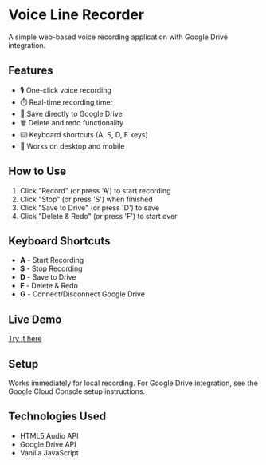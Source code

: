 # Voice Line Recorder

A simple web-based voice recording application with Google Drive integration.

## Features
- 🎙️ One-click voice recording
- ⏱️ Real-time recording timer
- 💾 Save directly to Google Drive
- 🗑️ Delete and redo functionality
- ⌨️ Keyboard shortcuts (A, S, D, F keys)
- 📱 Works on desktop and mobile

## How to Use
1. Click "Record" (or press 'A') to start recording
2. Click "Stop" (or press 'S') when finished
3. Click "Save to Drive" (or press 'D') to save
4. Click "Delete & Redo" (or press 'F') to start over

## Keyboard Shortcuts
- **A** - Start Recording
- **S** - Stop Recording  
- **D** - Save to Drive
- **F** - Delete & Redo
- **G** - Connect/Disconnect Google Drive

## Live Demo
[Try it here](https://yourusername.github.io/your-repo-name)

## Setup
Works immediately for local recording. For Google Drive integration, see the Google Cloud Console setup instructions.

## Technologies Used
- HTML5 Audio API
- Google Drive API
- Vanilla JavaScript
